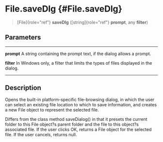 File.saveDlg {#File.saveDlg}
============

> [File]{role="ref"} **saveDlg** ([string]{role="ref"} **prompt**, any
> **filter**)

Parameters
----------

  ------------ -------------------------------------------------------------
  **prompt**   A string containing the prompt text, if the dialog allows a
               prompt.

  **filter**   In Windows only, a filter that limits the types of files
               displayed in the dialog.
  ------------ -------------------------------------------------------------

Description
-----------

Opens the built-in platform-specific file-browsing dialog, in which the
user can select an existing file location to which to save information,
and creates a new File object to represent the selected file.

Differs from the class method saveDialog() in that it presets the
current folder to this File object?s parent folder and the file to this
object?s associated file. If the user clicks OK, returns a File object
for the selected file. If the user cancels, returns null.

